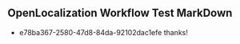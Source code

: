 ## OpenLocalization Workflow Test MarkDown
* e78ba367-2580-47d8-84da-92102dac1efe thanks!

<!--HONumber=Sep16_HO1-->


